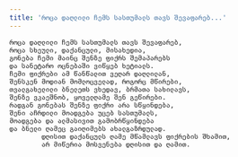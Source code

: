 ```yaml
---
title: 'როცა დაღლილი ჩემს სასთუმალს თავს შევაფარებ...'
---
```


    როცა დაღლილი ჩემს სასთუმალს თავს შევაფარებ,
    როცა სხეული, დაქანცული, მისახედია,
    გონება ჩემი მაინც შენზე ფიქრს შემაპარებს
    და სანეტარო ოცნებაში ვიწყებ ხეტიალს.
    ჩემი ფიქრები ამ წანწალით ვეღარ დაღლილან,
    შენსკენ მოდიან მომლოცველად, როგორც მწირები,
    თვალგახელილი ბნელეთს ვხედავ, ბრმათა სახილავს,
    შენზე ვკაეშნობ, ყოველღამე შენ გეწირები.
    რადგან გონებას შენზე ფიქრი არა სწყინდება,
    შენი აჩრდილი მოადგება უცებ სასთუმალს,
    მოადგება და ალმასივით გამობრწყინდება
    და ბნელი ღამეც გაიღიმებს ახალგაზრდულად.
            დღისით დაქანცულს ღამე მწამლავს ფიქრების შხამით,
            არ მიწერია მოსვენება დღისით და ღამით.
